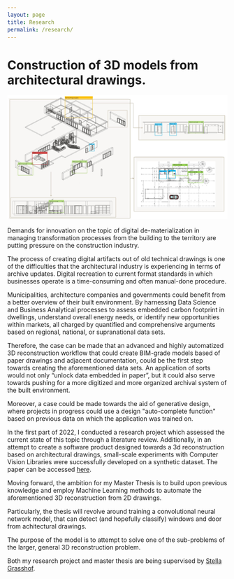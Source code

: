 ```yaml
---
layout: page
title: Research
permalink: /research/
---
```

# Construction of 3D models from architectural drawings.

![pic](/pics/cover_image.jpg)

Demands for innovation on the topic of digital de-materialization in managing transformation processes from the building to the territory are putting pressure on the construction industry. 

The process of creating digital artifacts out of old technical drawings is one of the difficulties that the architectural industry is experiencing in terms of archive updates. Digital recreation to current format standards in which businesses operate is a time-consuming and often manual-done procedure.

Municipalities, architecture companies and governments could benefit from a better overview of their built environment. By harnessing Data Science and Business Analytical processes to assess embedded carbon footprint in dwellings, understand overall energy needs, or identify new opportunities within markets, all charged by quantified and comprehensive arguments based on regional, national, or supranational data sets. 

Therefore, the case can be made that an advanced and highly automatized 3D reconstruction workflow that could create BIM-grade models based of paper drawings and adjacent documentation, could be the first step towards creating the aforementioned data sets. An application of sorts would not only “unlock data embedded in paper”, but it could also serve towards pushing for a more digitized and more organized archival system of the built environment.

Moreover, a case could be made towards the aid of generative design, where projects in progress could use a design "auto-complete function" based on previous data on which the application was trained on. 

In the first part of 2022, I conducted a research project which assessed the current state of this topic through a literature review. Additionally, in an attempt to create a software product designed towards a 3d reconstruction based on architectural drawings, small-scale experiments with Computer Vision Libraries were successfully developed on a synthetic dataset. The paper can be accessed [here](/research_project_report_alfi.pdf).

Moving forward, the ambition for my Master Thesis is to build upon previous knowledge and employ Machine Learning methods to automate the aforementioned 3D reconstruction from 2D drawings.

Particularly, the thesis will revolve around training a convolutional neural network model, that can detect (and hopefully classify) windows and door from achitectural drawings. 

The purpose of the model is to attempt to solve one of the sub-problems of the larger, general 3D reconstruction problem. 

Both my research project and master thesis are being supervised by [Stella Grasshof](https://pure.itu.dk/portal/en/persons/stella-grasshof).